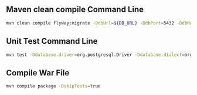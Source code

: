 ## Maven clean compile Command Line
```bash
mvn clean compile flyway:migrate -DdbUrl=${DB_URL} -DdbPort=5432 -DdbName=${DB_NAME} -DdbUser=${DB_USER} -DdbPassword=${DB_PASSWORD}
```

## Unit Test Command Line
```bash
mvn test -Ddatabase.driver=org.postgresql.Driver -Ddatabase.dialect=org.hibernate.dialect.PostgreSQL9Dialect -Ddatabase.url=jdbc:postgresql://${DB_URL}:5432/${DB_NAME} -Ddatabase.user=${DB_USER}  -Ddatabase.password=${DB_PASSWORD} -Dlogging.level.org.springframework=INFO -Dlogging.level.com.ascending=TRACE -Dserver.port=8080 -Dsecret.key=AA123
```
## Compile War File
```bash
mvn compile package -DskipTests=true
```
